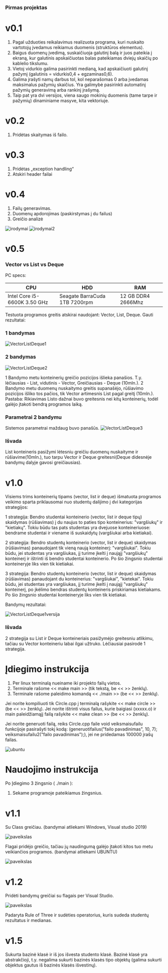 
### Pirmas projektas 

# v0.1 #
1. Pagal užduoties reikalavimus realizuota programa, kuri nuskaito vartotojų įvedamus reikiamus duomenis (struktūros elementus). 
2. Baigus duomenų įvedimą, suskaičiuoja galutinį balą ir juos pateikia į ekraną, kur galutinis apskaičiuotas balas pateikiamas dviejų skaičių po kablelio tikslumu. 
3. Vietoj vidurkio galima pasirinkti medianą, kad apskaičiuoti galutinį pažymį (galutinis = vidurkis0,4 + egzaminas0,6). 
4. Galima įrašyti namų darbus tol, kol neparašomas 0 arba įvedamas maksimalus pažymių skaičius. Yra galimybė pasirinkti automatinį pažymių generavimą arba rankinį įrašymą. 
5. Taip pat yra dvi versijos, viena saugo mokinių duomenis (tame tarpe ir pažymių) dinaminiame masyve, kita vektoriuje.
    
# v0.2 #

1. Pridėtas skaitymas iš failo.

# v0.3 #

1. Pridėtas „exception handling“
2. Atskiri header failai

# v0.4 #

1. Failų generavimas.
2. Duomenų apdorojimas (paskirstymas į du failus)
3. Greičio analizė

![irodymai](https://user-images.githubusercontent.com/92160605/159172288-2f21b626-b2d3-4611-ab93-0c51ac8d016f.png)
![irodymai2](https://user-images.githubusercontent.com/92160605/159172290-fa7dc32f-3177-423e-87a1-94c72b994a5a.png)

# v0.5 #

### Vector vs List vs Deque ###

PC specs:

|  CPU |  HDD |  RAM|
|---|---|---|
| Intel Core i5-6600K 3.50 GHz  | Seagate BarraCuda 1TB 7200rpm | 12 GB DDR4 2666Mhz  |

Testuota programos greitis atskirai naudojant: Vector, List, Deque.
Gauti rezultatai:

### 1 bandymas ###
![VectorListDeque1](https://user-images.githubusercontent.com/92160605/160690477-ac960d0c-336e-4076-b183-a448f2735686.png)

### 2 bandymas ###
![VectorListDeque2](https://user-images.githubusercontent.com/92160605/160690498-152e6466-ace7-4e76-9803-56ffd0822c74.png)

1 Bandymo metu konteinerių greičio pozicijos išlieka panašios. T.y. lėčiausias - List, vidutinis - Vector, Greičiausias - Deque (10mln.). 
2 Bandymo metu duomenų nuskaitymo greitis supanašėjo, rūšiavimo pozicijos išliko tos pačios, tik Vector artimesnis List pagal greitį (10mln.). 
Pastaba: Rikiavimas Listo dažnai buvo greitesnis nei kitų konteinerių, todėl galėjo įtakoti bendrą programos laiką.

### Parametrai 2 bandymu ###

Sistemos parametrai maždaug buvo panašūs.
![VectorListDeque3](https://user-images.githubusercontent.com/92160605/160690587-ad291cae-799b-4e5e-83ac-f04a9613f5e0.png)


### Išvada ###

List konteineris pasižymi lėtesniu greičiu duomenų nuskaityme ir rūšiavime(10mln.), tuo tarpu Vector ir Deque greitesni(Deque didesnėje bandymų dalyje gavosi greičiausias).

# v1.0 #

Visiems trims konteinerių tipams (vector, list ir deque) išmatuota programos veikimo sparta priklausomai nuo studentų dalijimo į dvi kategorijas strategijos:

1 strategija: Bendro studentai konteinerio (vector, list ir deque tipų) skaidymas (rūšiavimas) į du naujus to paties tipo konteinerius: "vargšiukų" ir "kietiakų". Tokiu būdu tas pats studentas yra dvejuose konteineriuose: bendrame studentai ir viename iš suskaidytų (vargšiukai arba kietiakai).

2 strategija: Bendro studentų konteinerio (vector, list ir deque) skaidymas (rūšiavimas) panaudojant tik vieną naują konteinerį: "vargšiukai". Tokiu būdu, jei studentas yra vargšiukas, jį turime įkelti į naująjį "vargšiukų" konteinerį ir ištrinti iš bendro studentai konteinerio. Po šio žingsnio studentai konteineryje liks vien tik kietiakai.

3 strategija: Bendro studentų konteinerio (vector, list ir deque) skaidymas (rūšiavimas) panaudojant du konteinerius: "vargšiukai", "kietekai". Tokiu būdu, jei studentas yra vargšiukas, jį turime įkelti į naująjį "vargšiukų" konteinerį, po įkėlimo bendras studentų konteineris priskiriamas kietiakams. Po šio žingsnio studentai konteineryje liks vien tik kietiakai.

Bandymų rezultatai:

![VectorListDeque1versija](https://user-images.githubusercontent.com/92160605/163723303-8eb9508f-62f7-4b26-89a9-0a167ac54483.png)

### Išvada ###

2 strategija su List ir Deque konteineriais pasižymėjo greitesniu atlikimu, tačiau su Vector konteineriu labai ilgai užtruko. Lėčiausiai pasirodė 1 strategija.

# Įdiegimo instrukcija #

1. Per linux terminalą nueiname iki projekto failų vietos.
2. Terminale rašome << make main >> (tik tekstą, be << >> ženklų).
3. Terminale rašome paleidimo komandą << ./main >> (be << >> ženklų).

Jei norite kompiliuoti tik Circle.cpp į terminalą rašykite << make circle >> (be << >> ženklų).
Jei norite ištrinti visus failus, kurie baigiasi (xxxxx.o) ir main paleidžiamąjį failą rašykite << make clean >> (be << >> ženklų).

Jei norite generuoti failą, reiks Circle.cpp faile void veiksmaisufailu funkcijoje pasirašyti tokį kodą: (generuotifailus("failo pavadinimas", 10, 7); veiksmaisufailu2("failo pavadinimas");), jei ne pridedamas 100000 įrašų failas.

![ubuntu](https://user-images.githubusercontent.com/92160605/163725742-0d1186ed-5072-452c-bc7f-defa6239a213.png)


# Naudojimo instrukcija #

Po Įdiegimo 3 žingsnio ( ./main ):

1. Sekame programoje pateikiamus žingsnius.


# v1.1 #

Su Class greičiau. (bandymai atliekami Windows, Visual studio 2019)

![paveikslas](https://user-images.githubusercontent.com/92160605/166116134-f3f9b684-2cc5-4715-a79a-c6371d3704e4.png)

Flagai pridėjo greičio, tačiau jų naudingumą galėjo įtakoti kitos tuo metu veikiančios programos. (bandymai atliekami UBUNTU)

![paveikslas](https://user-images.githubusercontent.com/92160605/166116149-7e63bf65-ee5c-4be6-894b-d4000f0e555e.png)


# v1.2 #

Pridėti bandymų greičiai su flagais per Visual Studio.

![paveikslas](https://user-images.githubusercontent.com/92160605/167283289-71a438a6-9a7c-4e7b-87ba-8cca706b4d56.png)

Padaryta Rule of Three ir sudėties operatorius, kuris sudeda studentų rezultatus ir medianas.

# v1.5 #

Sukurta bazinė klasė ir iš jos išvesta studento klasė. Bazinė klasė yra abstrakčioji, t.y. negalima sukurti bazinės klasės tipo objektų (galima sukurti objektus gautus iš bazinės klasės išvestinų).



